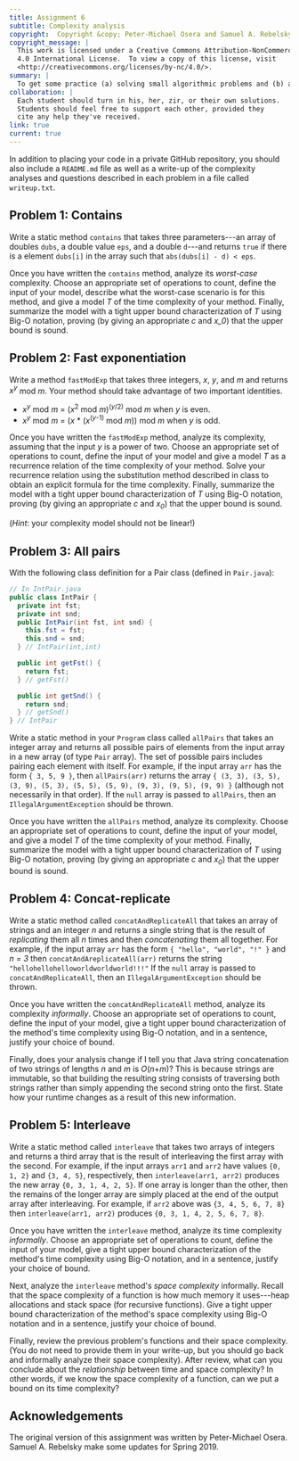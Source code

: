 ```yaml
---
title: Assignment 6
subtitle: Complexity analysis
copyright:  Copyright &copy; Peter-Michael Osera and Samuel A. Rebelsky.
copyright_message: |
  This work is licensed under a Creative Commons Attribution-NonCommercial
  4.0 International License.  To view a copy of this license, visit
  <http://creativecommons.org/licenses/by-nc/4.0/>.
summary: |
  To get some practice (a) solving small algorithmic problems and (b) analyzing the complexity of solutions to these problems, you'll solve a handful of these problems in Java.
collaboration: |
  Each student should turn in his, her, zir, or their own solutions.
  Students should feel free to support each other, provided they
  cite any help they've received.
link: true
current: true
---
```

In addition to placing your code in a private GitHub repository, you should also include a `README.md` file as well as a write-up of the complexity analyses and questions described in each problem in a file called `writeup.txt`.

## Problem 1: Contains

Write a static method `contains` that takes three parameters---an array of doubles `dubs`, a double value `eps`, and a double `d`---and returns `true` if there is a element `dubs[i]` in the array such that `abs(dubs[i] - d) < eps`.

Once you have written the `contains` method, analyze its *worst-case* complexity.
Choose an appropriate set of operations to count, define the input of your model, describe what the worst-case scenario is for this method, and give a model _T_ of the time complexity of your method.
Finally, summarize the model with a tight upper bound characterization of _T_ using Big-O notation, proving (by giving an appropriate _c_ and _x_0_) that the upper bound is sound.

## Problem 2: Fast exponentiation

Write a method `fastModExp` that takes three integers, _x_, _y_, and _m_ and returns _x<sup>y</sup>_ mod _m_.
Your method should take advantage of two important identities.

* _x_<sup>_y_</sup> mod _m_ = (_x_<sup>2</sup> mod _m_)<sup>(_y_/2)</sup> mod _m_ when _y_ is even.
* _x_<sup>_y_</sup> mod _m_ = (_x_ * (_x_<sup>(_y_-1)</sup> mod _m_)) mod _m_ when _y_ is odd.

Once you have written the `fastModExp` method, analyze its complexity, assuming that the input _y_ is a power of two.
Choose an appropriate set of operations to count, define the input of your model and give a model _T_ as a recurrence relation of the time complexity of your method.
Solve your recurrence relation using the substitution method described in class to obtain an explicit formula for the time complexity.
Finally, summarize the model with a tight upper bound characterization of _T_ using Big-O notation, proving (by giving an appropriate _c_ and _x<sub>0</sub>_) that the upper bound is sound.

(*Hint*: your complexity model should not be linear!)

## Problem 3: All pairs

With the following class definition for a Pair class (defined in `Pair.java`):

```java
// In IntPair.java
public class IntPair {
  private int fst;
  private int snd;
  public IntPair(int fst, int snd) {
    this.fst = fst;
    this.snd = snd;
  } // IntPair(int,int)

  public int getFst() { 
    return fst; 
  } // getFst()

  public int getSnd() { 
    return snd; 
  } // getSnd()
} // IntPair
```

Write a static method in your `Program` class called `allPairs` that takes an integer array and returns all possible pairs of elements from the input array in a new array (of type `Pair` array).
The set of possible pairs includes pairing each element with itself.
For example, if the input array `arr` has the form `{ 3, 5, 9 }`, then `allPairs(arr)` returns the array `{ (3, 3), (3, 5), (3, 9), (5, 3), (5, 5), (5, 9), (9, 3), (9, 5), (9, 9) }` (although not necessarily in that order).
If the `null` array is passed to `allPairs`, then an `IllegalArgumentException` should be thrown.

Once you have written the `allPairs` method, analyze its complexity.
Choose an appropriate set of operations to count, define the input of your model, and give a model _T_ of the time complexity of your method.
Finally, summarize the model with a tight upper bound characterization of _T_ using Big-O notation, proving (by giving an appropriate _c_ and _x<sub>0</sub>_) that the upper bound is sound.

## Problem 4: Concat-replicate

Write a static method called `concatAndReplicateAll` that takes an array of strings and an integer _n_ and returns a single string that is the result of *replicating* them all _n_ times and then *concatenating* them all together.
For example, if the input array `arr` has the form `{ "hello", "world", "!" }` and _n = 3_ then `concatAndAreplicateAll(arr)` returns the string `"hellohellohelloworldworldworld!!!"`
If the `null` array is passed to `concatAndReplicateAll`, then an `IllegalArgumentException` should be thrown.

Once you have written the `concatAndReplicateAll` method, analyze its complexity *informally*.
Choose an appropriate set of operations to count, define the input of your model, give a tight upper bound characterization of the method's time complexity using Big-O notation, and in a sentence, justify your choice of bound.

Finally, does your analysis change if I tell you that Java string concatenation of two strings of lengths _n_ and _m_ is _O_(_n_+_m_)?
This is because strings are immutable, so that building the resulting string consists of traversing both strings rather than simply appending the second string onto the first.
State how your runtime changes as a result of this new information.

## Problem 5: Interleave

Write a static method called `interleave` that takes two arrays of integers and returns a third array that is the result of interleaving the first array with the second.
For example, if the input arrays `arr1` and `arr2` have values `{0, 1, 2}` and `{3, 4, 5}`, respectively, then `interleave(arr1, arr2)` produces the new array `{0, 3, 1, 4, 2, 5}`.
If one array is longer than the other, then the remains of the longer array are simply placed at the end of the output array after interleaving.
For example, if `arr2` above was `{3, 4, 5, 6, 7, 8}` then `interleave(arr1, arr2)` produces `{0, 3, 1, 4, 2, 5, 6, 7, 8}`.

Once you have written the `interleave` method, analyze its time complexity *informally*.
Choose an appropriate set of operations to count, define the input of your model, give a tight upper bound characterization of the method's time complexity using Big-O notation, and in a sentence, justify your choice of bound.

Next, analyze the `interleave` method's *space complexity* informally.
Recall that the space complexity of a function is how much memory it uses---heap allocations and stack space (for recursive functions).
Give a tight upper bound characterization of the method's space complexity using Big-O notation and in a sentence, justify your choice of bound.

Finally, review the previous problem's functions and their space complexity.
(You do not need to provide them in your write-up, but you should go back and informally analyze their space complexity).
After review, what can you conclude about the *relationship* between time and space complexity?
In other words, if we know the space complexity of a function, can we put a bound on its time complexity?

Acknowledgements
----------------

The original version of this assignment was written by Peter-Michael Osera.
Samuel A. Rebelsky make some updates for Spring 2019.
